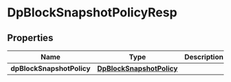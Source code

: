 # DpBlockSnapshotPolicyResp

## Properties
Name | Type | Description | Notes
------------ | ------------- | ------------- | -------------
**dpBlockSnapshotPolicy** | [**DpBlockSnapshotPolicy**](DpBlockSnapshotPolicy.md) |  |  [optional]
